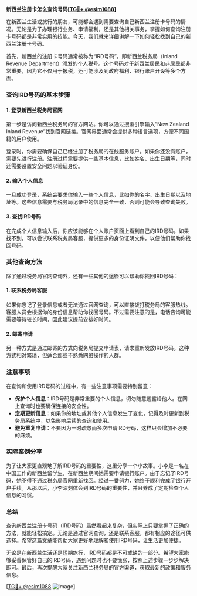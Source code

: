 **新西兰注册卡怎么查询号码[[TG💪+ @esim1088](https://t.me/s/esim1088)]**

在新西兰生活或旅行的朋友，可能都会遇到需要查询自己新西兰注册卡号码的情况。无论是为了办理银行业务、申请福利，还是其他相关事务，掌握如何查询注册卡号码都是非常实用的技能。今天，我们就来详细讲解一下如何轻松找到自己的新西兰注册卡号码。

首先，新西兰的注册卡号码通常被称为“IRD号码”，即新西兰税务局（Inland Revenue Department）颁发的个人税号。这个号码对于新西兰居民和非居民都非常重要，因为它不仅用于报税，还可能涉及到政府福利、银行账户开设等多个方面。

### 查询IRD号码的基本步骤

#### 1. 登录新西兰税务局官网
第一步是访问新西兰税务局的官方网站。你可以通过搜索引擎输入“New Zealand Inland Revenue”找到官网链接。官网界面通常会提供多种语言选项，方便不同国籍的用户使用。

登录时，你需要确保自己已经注册了税务局的在线服务账户。如果你还没有账户，需要先进行注册。注册过程需要提供一些基本信息，比如姓名、出生日期等，同时还需要设置安全问题以验证身份。

#### 2. 输入个人信息
一旦成功登录，系统会要求你输入一些个人信息，比如你的名字、出生日期以及地址等。这些信息需要与税务局记录中的信息完全一致，否则可能会导致查询失败。

#### 3. 查找IRD号码
在完成个人信息输入后，你应该能够在个人账户页面上看到自己的IRD号码。如果找不到，可以尝试联系税务局客服，提供更多的身份证明文件，以便他们帮助你找回号码。

### 其他查询方法

除了通过税务局官网查询外，还有一些其他的途径可以帮助你找回IRD号码：

#### 1. 联系税务局客服
如果你忘记了登录信息或者无法通过官网查询，可以直接拨打税务局的客服热线。客服人员会根据你的身份信息帮助你找回号码。不过需要注意的是，电话咨询可能需要等待较长时间，因此建议提前安排好时间。

#### 2. 邮寄申请
另一种方式是通过邮寄的方式向税务局提交申请表，请求重新发放IRD号码。这种方式相对繁琐，但适合那些不熟悉网络操作的人群。

### 注意事项

在查询和使用IRD号码的过程中，有一些注意事项需要特别留意：

- **保护个人信息**：IRD号码是非常重要的个人信息，切勿随意透露给他人。在网上查询时也要确保连接的安全性。
- **定期更新信息**：如果你的地址或其他个人信息发生了变化，记得及时更新到税务局系统中，以免影响后续的查询和使用。
- **避免重复申请**：不要因为一时疏忽而多次申请IRD号码，这样只会增加不必要的麻烦。

### 实际案例分享

为了让大家更直观地了解IRD号码的重要性，这里分享一个小故事。小李是一名在中国工作的新西兰留学生，在新西兰期间她需要申请银行账户。由于忘记了IRD号码，她不得不通过税务局官网重新找回。经过一番努力，她终于顺利完成了银行开户手续。从那以后，小李深刻体会到IRD号码的重要性，并且养成了定期检查个人信息的习惯。

### 总结

查询新西兰注册卡号码（IRD号码）虽然看起来复杂，但实际上只要掌握了正确的方法，就能轻松搞定。无论是通过官网查询，还是联系客服，都有相应的途径可供选择。希望这篇文章能帮助大家更好地理解和使用IRD号码，让生活更加便捷。

无论是在新西兰生活还是短期旅行，IRD号码都是不可或缺的一部分。希望大家能够妥善保管好自己的IRD号码，遇到问题时也不要慌张，按照上述步骤一步步解决即可。最后，再次提醒大家关注新西兰税务局的官方渠道，获取最新的政策和服务信息。

[[TG💪+ @esim1088](https://t.me/s/esim1088) ![Image](https://i.postimg.cc/4NQfJmqS/Snipaste-2025-05-13-00-14-12.png)]